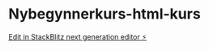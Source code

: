 # Nybegynnerkurs-html-kurs

[Edit in StackBlitz next generation editor ⚡️](https://stackblitz.com/~/github.com/Talitha76/Nybegynnerkurs-html-kurs)